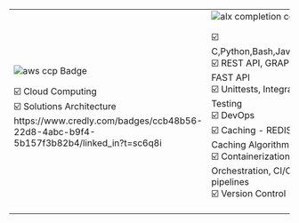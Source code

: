 <table align="center">
<tr>
<!--     <td align="center" width="200" height="300">
        <img src="https://seeklogo.com/images/H/html5-without-wordmark-color-logo-14D252D878-seeklogo.com.png" width="45" height="45" alt="HTML" />
      <br>HTML
    </td> -->
    <td align="left" width="220" height="170">
        <img src="https://imgur.com/4AlvAbl.png" alt="aws ccp Badge" />
      <br> 
      <p align="left"> ☑️ Cloud Computing <br> ☑️ Solutions Architecture <br> https://www.credly.com/badges/ccb48b56-22d8-4abc-b9f4-5b157f3b82b4/linked_in?t=sc6q8i </p>
    </td>
<!--  <td align="center" width="200" height="300">
        <img src="https://seeklogo.com/images/H/html5-without-wordmark-color-logo-14D252D878-seeklogo.com.png" width="45" height="45" alt="HTML" />
      <br>HTML
    </td> -->
   <td align="left" width="440" height="170">
        <img src="https://i.imgur.com/Cqitv3e.png" alt="alx completion cert" />
      <br> 
      <p 
              align="left" style="font-size: 16px;"> ☑️ C,Python,Bash,Javascript <br> ☑️ REST API, GRAPH QL, FAST API <br> ☑️ Unittests, Integration Testing <br> ☑️ DevOps <br> ☑️ Caching - REDIS, Caching Algorithms <br>  ☑️ Containerization, Orchestration, CI/CD pipelines <br>  ☑️ Version Control - Git 
      </p>
    </td>
</tr>

<table align="center">
<tr>
 
      
</tr>
